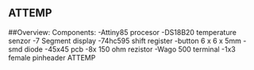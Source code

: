 ## ATTEMP
##Overview:
Components:
-Attiny85 procesor
-DS18B20 temperature senzor
-7 Segment display
-74hc595 shift register
-button 6 x 6 x 5mm
-smd diode
-45x45 pcb
-8x 150 ohm rezistor
-Wago 500 terminal
-1x3 female pinheader
ATTEMP
